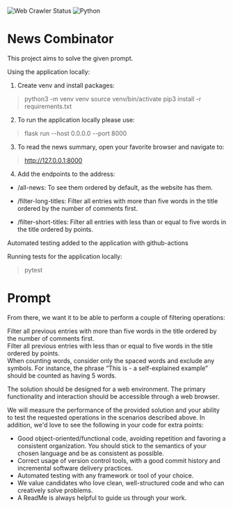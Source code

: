 ![Web Crawler Status](https://github.com/robertomaldonado/News_Combinator_SB/actions/workflows/python-app.yml/badge.svg)
![Python](https://img.shields.io/badge/python-3.12-blue?logo=python)

# News Combinator

This project aims to solve the given prompt.

Using the application locally:

1. Create venv and install packages:

> python3 -m venv venv
> source venv/bin/activate
> pip3 install -r requirements.txt

2. To run the application locally please use:

> flask run --host 0.0.0.0 --port 8000

3. To read the news summary, open your favorite browser and navigate to:

> http://127.0.0.1:8000

4. Add the endpoints to the address:

- /all-news: To see them ordered by default, as the website has them.

- /filter-long-titles: Filter all entries with more than five words in the title ordered by the number of comments first.

- /filter-short-titles: Filter all entries with less than or equal to five words in the title ordered by points.

Automated testing added to the application with github-actions

Running tests for the application locally:

> pytest

# Prompt

From there, we want it to be able to perform a couple of filtering operations:

Filter all previous entries with more than five words in the title ordered by the number of comments first.  
Filter all previous entries with less than or equal to five words in the title ordered by points.  
When counting words, consider only the spaced words and exclude any symbols. For instance, the phrase “This is - a self-explained example” should be counted as having 5 words.

The solution should be designed for a web environment. The primary functionality and interaction should be accessible through a web browser.

We will measure the performance of the provided solution and your ability to test the requested operations in the scenarios described above. In addition, we'd love to see the following in your code for extra points:

- Good object-oriented/functional code, avoiding repetition and favoring a consistent organization. You should stick to the semantics of your chosen language and be as consistent as possible.
- Correct usage of version control tools, with a good commit history and incremental software delivery practices.
- Automated testing with any framework or tool of your choice.
- We value candidates who love clean, well-structured code and who can creatively solve problems.
- A ReadMe is always helpful to guide us through your work.
